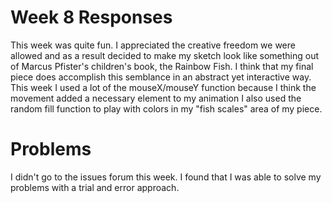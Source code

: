 
# Week 8 Responses
This week was quite fun. I appreciated the creative freedom we were allowed and as a result decided to make my sketch look like something out of Marcus Pfister's children's book, the Rainbow Fish. I think that my final piece does accomplish this semblance in an abstract yet interactive way.
This week I used a lot of the mouseX/mouseY function because I think the movement added a necessary element to my animation
I also used the random fill function to play with colors in my "fish scales" area of my piece.

# Problems
I didn't go to the issues forum this week. I found that I was able to solve my problems with a trial and error approach.
